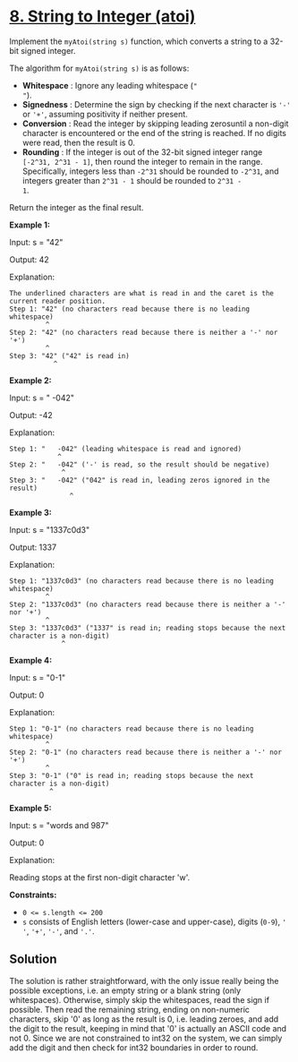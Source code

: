# [8. String to Integer (atoi)](https://leetcode.com/problems/string-to-integer-atoi/description/)

Implement the <code>myAtoi(string s)</code> function, which converts a string to a 32-bit signed integer.

The algorithm for <code>myAtoi(string s)</code> is as follows:

- **Whitespace** : Ignore any leading whitespace (<code>" "</code>).
- **Signedness** : Determine the sign by checking if the next character is <code>'-'</code> or <code>'+'</code>, assuming positivity if neither present.
- **Conversion** : Read the integer by skipping leading zerosuntil a non-digit character is encountered or the end of the string is reached. If no digits were read, then the result is 0.
- **Rounding** : If the integer is out of the 32-bit signed integer range <code>[-2^31, 2^31 - 1]</code>, then round the integer to remain in the range. Specifically, integers less than <code>-2^31</code> should be rounded to <code>-2^31</code>, and integers greater than <code>2^31 - 1</code> should be rounded to <code>2^31 - 1</code>.

Return the integer as the final result.

**Example 1:**

<div class="example-block">
Input: s = "42"

Output: 42

Explanation:

```
The underlined characters are what is read in and the caret is the current reader position.
Step 1: "42" (no characters read because there is no leading whitespace)
         ^
Step 2: "42" (no characters read because there is neither a '-' nor '+')
         ^
Step 3: "42" ("42" is read in)
           ^
```

**Example 2:**

<div class="example-block">
Input: s = " -042"

Output: -42

Explanation:

```
Step 1: "   -042" (leading whitespace is read and ignored)
            ^
Step 2: "   -042" ('-' is read, so the result should be negative)
             ^
Step 3: "   -042" ("042" is read in, leading zeros ignored in the result)
               ^
```

**Example 3:**

<div class="example-block">
Input: s = "1337c0d3"

Output: 1337

Explanation:

```
Step 1: "1337c0d3" (no characters read because there is no leading whitespace)
         ^
Step 2: "1337c0d3" (no characters read because there is neither a '-' nor '+')
         ^
Step 3: "1337c0d3" ("1337" is read in; reading stops because the next character is a non-digit)
             ^
```

**Example 4:**

<div class="example-block">
Input: s = "0-1"

Output: 0

Explanation:

```
Step 1: "0-1" (no characters read because there is no leading whitespace)
         ^
Step 2: "0-1" (no characters read because there is neither a '-' nor '+')
         ^
Step 3: "0-1" ("0" is read in; reading stops because the next character is a non-digit)
          ^
```

**Example 5:**

<div class="example-block">
Input: s = "words and 987"

Output: 0

Explanation:

Reading stops at the first non-digit character 'w'.

**Constraints:**

- <code>0 <= s.length <= 200</code>
- <code>s</code> consists of English letters (lower-case and upper-case), digits (<code>0-9</code>), <code>' '</code>, <code>'+'</code>, <code>'-'</code>, and <code>'.'</code>.

## Solution

The solution is rather straightforward, with the only issue really being the possible exceptions, i.e. an empty string or a blank string (only whitespaces). Otherwise, simply skip the whitespaces, read the sign if possible. Then read the remaining string, ending on non-numeric characters, skip '0' as long as the result is 0, i.e. leading zeroes, and add the digit to the result, keeping in mind that '0' is actually an ASCII code and not 0. Since we are not constrained to int32 on the system, we can simply add the digit and then check for int32 boundaries in order to round.
